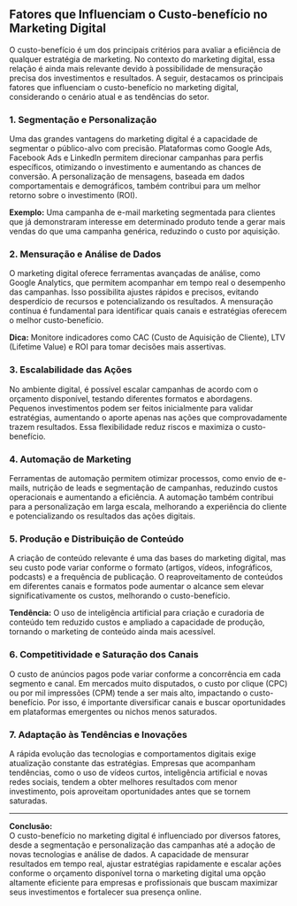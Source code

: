 
## Fatores que Influenciam o Custo-benefício no Marketing Digital

O custo-benefício é um dos principais critérios para avaliar a eficiência de qualquer estratégia de marketing. No contexto do marketing digital, essa relação é ainda mais relevante devido à possibilidade de mensuração precisa dos investimentos e resultados. A seguir, destacamos os principais fatores que influenciam o custo-benefício no marketing digital, considerando o cenário atual e as tendências do setor.

### 1. Segmentação e Personalização

Uma das grandes vantagens do marketing digital é a capacidade de segmentar o público-alvo com precisão. Plataformas como Google Ads, Facebook Ads e LinkedIn permitem direcionar campanhas para perfis específicos, otimizando o investimento e aumentando as chances de conversão. A personalização de mensagens, baseada em dados comportamentais e demográficos, também contribui para um melhor retorno sobre o investimento (ROI).

**Exemplo:** Uma campanha de e-mail marketing segmentada para clientes que já demonstraram interesse em determinado produto tende a gerar mais vendas do que uma campanha genérica, reduzindo o custo por aquisição.

### 2. Mensuração e Análise de Dados

O marketing digital oferece ferramentas avançadas de análise, como Google Analytics, que permitem acompanhar em tempo real o desempenho das campanhas. Isso possibilita ajustes rápidos e precisos, evitando desperdício de recursos e potencializando os resultados. A mensuração contínua é fundamental para identificar quais canais e estratégias oferecem o melhor custo-benefício.

**Dica:** Monitore indicadores como CAC (Custo de Aquisição de Cliente), LTV (Lifetime Value) e ROI para tomar decisões mais assertivas.

### 3. Escalabilidade das Ações

No ambiente digital, é possível escalar campanhas de acordo com o orçamento disponível, testando diferentes formatos e abordagens. Pequenos investimentos podem ser feitos inicialmente para validar estratégias, aumentando o aporte apenas nas ações que comprovadamente trazem resultados. Essa flexibilidade reduz riscos e maximiza o custo-benefício.

### 4. Automação de Marketing

Ferramentas de automação permitem otimizar processos, como envio de e-mails, nutrição de leads e segmentação de campanhas, reduzindo custos operacionais e aumentando a eficiência. A automação também contribui para a personalização em larga escala, melhorando a experiência do cliente e potencializando os resultados das ações digitais.

### 5. Produção e Distribuição de Conteúdo

A criação de conteúdo relevante é uma das bases do marketing digital, mas seu custo pode variar conforme o formato (artigos, vídeos, infográficos, podcasts) e a frequência de publicação. O reaproveitamento de conteúdos em diferentes canais e formatos pode aumentar o alcance sem elevar significativamente os custos, melhorando o custo-benefício.

**Tendência:** O uso de inteligência artificial para criação e curadoria de conteúdo tem reduzido custos e ampliado a capacidade de produção, tornando o marketing de conteúdo ainda mais acessível.

### 6. Competitividade e Saturação dos Canais

O custo de anúncios pagos pode variar conforme a concorrência em cada segmento e canal. Em mercados muito disputados, o custo por clique (CPC) ou por mil impressões (CPM) tende a ser mais alto, impactando o custo-benefício. Por isso, é importante diversificar canais e buscar oportunidades em plataformas emergentes ou nichos menos saturados.

### 7. Adaptação às Tendências e Inovações

A rápida evolução das tecnologias e comportamentos digitais exige atualização constante das estratégias. Empresas que acompanham tendências, como o uso de vídeos curtos, inteligência artificial e novas redes sociais, tendem a obter melhores resultados com menor investimento, pois aproveitam oportunidades antes que se tornem saturadas.

---

**Conclusão:**  
O custo-benefício no marketing digital é influenciado por diversos fatores, desde a segmentação e personalização das campanhas até a adoção de novas tecnologias e análise de dados. A capacidade de mensurar resultados em tempo real, ajustar estratégias rapidamente e escalar ações conforme o orçamento disponível torna o marketing digital uma opção altamente eficiente para empresas e profissionais que buscam maximizar seus investimentos e fortalecer sua presença online.
```
